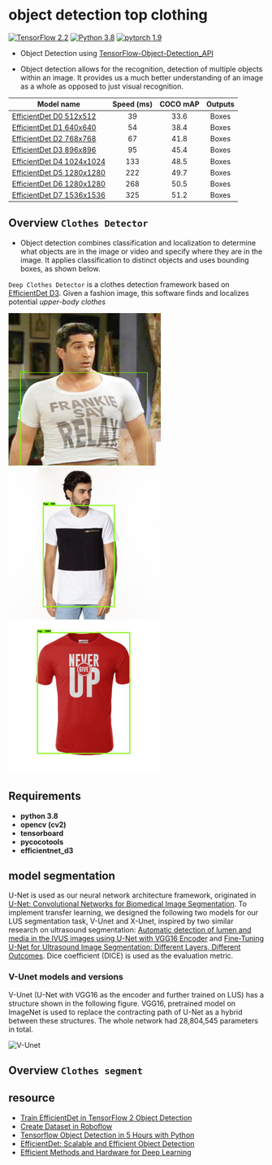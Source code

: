 
# object detection top clothing
[![TensorFlow 2.2](https://img.shields.io/badge/TensorFlow-2.2-FF6F00?logo=tensorflow)](https://github.com/tensorflow/tensorflow/releases/tag/v2.2.0)
[![Python 3.8](https://img.shields.io/badge/Python-3.8-3776AB)](https://www.python.org/downloads/release/python-360/)
[![pytorch 1.9](https://img.shields.io/badge/PyTorch-v1.9.0-red.svg)](https://pytorch.org/)


- Object Detection using [TensorFlow-Object-Detection_API](https://github.com/tensorflow/models/blob/master/research/object_detection/g3doc/tf2_detection_zoo.md)

- Object detection allows for the recognition, detection of multiple objects within an image. It provides us a much better understanding of an image as a whole as opposed to just visual recognition.


Model name                                                                                                                                                                  | Speed (ms) | COCO mAP | Outputs
--------------------------------------------------------------------------------------------------------------------------------------------------------------------------- | :--------: | :----------: | :-----:
[EfficientDet D0 512x512](http://download.tensorflow.org/models/object_detection/tf2/20200711/efficientdet_d0_coco17_tpu-32.tar.gz)                                  | 39         | 33.6           | Boxes
[EfficientDet D1 640x640](http://download.tensorflow.org/models/object_detection/tf2/20200711/efficientdet_d1_coco17_tpu-32.tar.gz)                                  | 54         | 38.4           | Boxes
[EfficientDet D2 768x768](http://download.tensorflow.org/models/object_detection/tf2/20200711/efficientdet_d2_coco17_tpu-32.tar.gz)                                  | 67         | 41.8           | Boxes
[EfficientDet D3 896x896](http://download.tensorflow.org/models/object_detection/tf2/20200711/efficientdet_d3_coco17_tpu-32.tar.gz)                                  | 95         | 45.4           | Boxes
[EfficientDet D4 1024x1024](http://download.tensorflow.org/models/object_detection/tf2/20200711/efficientdet_d4_coco17_tpu-32.tar.gz)                              | 133         | 48.5           | Boxes
[EfficientDet D5 1280x1280](http://download.tensorflow.org/models/object_detection/tf2/20200711/efficientdet_d5_coco17_tpu-32.tar.gz)                             | 222         | 49.7           | Boxes
[EfficientDet D6 1280x1280](http://download.tensorflow.org/models/object_detection/tf2/20200711/efficientdet_d6_coco17_tpu-32.tar.gz)                             | 268         | 50.5           | Boxes
[EfficientDet D7 1536x1536](http://download.tensorflow.org/models/object_detection/tf2/20200711/efficientdet_d7_coco17_tpu-32.tar.gz)                             | 325         | 51.2           | Boxes


## Overview `Clothes Detector`

- Object detection combines classification and localization to determine what objects are in the image or video and specify where they are in the image. It applies classification to distinct objects and uses bounding boxes, as shown below.

`Deep Clothes Detector` is a clothes detection framework based on [EfficientDet D3](http://download.tensorflow.org/models/object_detection/tf2/20200711/efficientdet_d3_coco17_tpu-32.tar.gz). Given a fashion image, this software finds and localizes potential *upper-body clothes*




<img src="images/img1.jpg" width="300" height="300"/> <img src="images/img2.jpg" width="300" height="300"/> <img src="images/img3.jpg" width="300" height="300"/> 


## Requirements

* **python 3.8**
* **opencv (cv2)**
* **tensorboard**
* **pycocotools**
* **efficientnet_d3**


## model segmentation

U-Net is used as our neural network architecture framework, originated in [U-Net: Convolutional Networks for Biomedical Image Segmentation](https://lmb.informatik.uni-freiburg.de/people/ronneber/u-net/). To implement transfer learning, we designed the following two models for our LUS segmentation task, V-Unet and X-Unet, inspired by two similar research on ultrasound segmentation: [Automatic detection of lumen and media in the IVUS images using U-Net with VGG16 Encoder](https://arxiv.org/pdf/1806.07554.pdf) and [Fine-Tuning U-Net for Ultrasound Image Segmentation: Different Layers, Different Outcomes](https://ieeexplore.ieee.org/document/9162061?denied=). Dice coefficient (DICE) is used as the evaluation metric. 

### V-Unet models and versions

V-Unet (U-Net with VGG16 as the encoder and further trained on LUS) has a structure shown in the following figure. VGG16, pretrained model on ImageNet is used to replace the contracting path of U-Net as a hybrid between these structures. The whole network had 28,804,545 parameters in total.

![V-Unet](V_Unet_struct.png)

## Overview `Clothes segment`




## resource
- [Train EfficientDet in TensorFlow 2 Object Detection](https://www.youtube.com/watch?v=yJg1FX2goCo&ab_channel=Roboflow)
- [Create Dataset in Roboflow](https://www.youtube.com/watch?v=9m9GWd4hKoU&ab_channel=InabiaSolutions%26ConsultingInc)
- [Tensorflow Object Detection in 5 Hours with Python](https://www.youtube.com/watch?v=yqkISICHH-U&t=7899s&ab_channel=NicholasRenotte)
- [EfficientDet: Scalable and Efficient Object Detection](https://arxiv.org/abs/1911.09070)
- [Efficient Methods and Hardware for Deep Learning](https://stacks.stanford.edu/file/druid:qf934gh3708/EFFICIENT%20METHODS%20AND%20HARDWARE%20FOR%20DEEP%20LEARNING-augmented.pdf)
